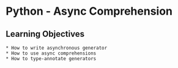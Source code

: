 # Python - Async Comprehension


## Learning Objectives

    * How to write asynchronous generator
    * How to use async comprehensions
    * How to type-annotate generators